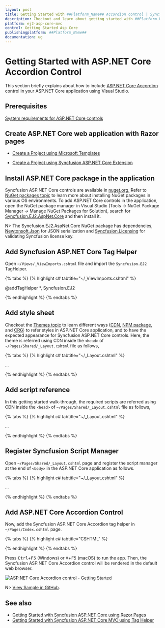 ```yaml
---
layout: post
title: Getting Started with ##Platform_Name## Accordion control | Syncfusion
description: Checkout and learn about getting started with ##Platform_Name## Accordion control of Syncfusion Essential JS 2 and more details.
platform: ej2-asp-core-mvc
control: Getting Started Asp Core
publishingplatform: ##Platform_Name##
documentation: ug
---
```


# Getting Started with ASP.NET Core Accordion Control

This section briefly explains about how to include [ASP.NET Core Accordion](https://www.syncfusion.com/aspnet-core-ui-controls/accordion) control in your ASP.NET Core application using Visual Studio.

## Prerequisites

[System requirements for ASP.NET Core controls](https://ej2.syncfusion.com/aspnetcore/documentation/system-requirements/)

## Create ASP.NET Core web application with Razor pages

 * [Create a Project using Microsoft Templates](https://docs.microsoft.com/en-us/aspnet/core/tutorials/razor-pages/razor-pages-start?view=aspnetcore-6.0&tabs=visual-studio#create-a-razor-pages-web-app)

 * [Create a Project using Syncfusion ASP.NET Core Extension](https://ej2.syncfusion.com/aspnetcore/documentation/getting-started/project-template/)

## Install ASP.NET Core package in the application

Syncfusion ASP.NET Core controls are available in [nuget.org.](https://www.nuget.org/packages?q=syncfusion.EJ2) Refer to [NuGet packages topic](https://ej2.syncfusion.com/aspnetcore/documentation/nuget-packages/) to learn more about installing NuGet packages in various OS environments. To add ASP.NET Core controls in the application, open the NuGet package manager in Visual Studio (Tools → NuGet Package Manager → Manage NuGet Packages for Solution), search for [Syncfusion.EJ2.AspNet.Core](https://www.nuget.org/packages/Syncfusion.EJ2.AspNet.Core/) and then install it.

N> The Syncfusion.EJ2.AspNet.Core NuGet package has dependencies, [Newtonsoft.Json](https://www.nuget.org/packages/Newtonsoft.Json/) for JSON serialization and [Syncfusion.Licensing](https://www.nuget.org/packages/Syncfusion.Licensing/) for validating Syncfusion license key.

## Add Syncfusion ASP.NET Core Tag Helper
Open `~/Views/_ViewImports.cshtml` file and import the `Syncfusion.EJ2` TagHelper.

{% tabs %}
{% highlight c# tabtitle="~/_ViewImports.cshtml" %}

@addTagHelper *, Syncfusion.EJ2

{% endhighlight %}
{% endtabs %}

## Add style sheet

Checkout the [Themes topic](https://ej2.syncfusion.com/aspnetcore/documentation/appearance/theme/) to learn different ways ([CDN](https://ej2.syncfusion.com/aspnetcore/documentation/common/adding-script-references#cdn-reference), [NPM package](https://ej2.syncfusion.com/aspnetcore/documentation/common/adding-script-references#node-package-manager-npm), and [CRG](https://ej2.syncfusion.com/aspnetcore/documentation/common/custom-resource-generator/)) to refer styles in ASP.NET Core application, and to have the expected appearance for Syncfusion ASP.NET Core controls. Here, the theme is referred using CDN inside the `<head>` of `~/Pages/Shared/_Layout.cshtml` file as follows,

{% tabs %}
{% highlight c# tabtitle="~/_Layout.cshtml" %}

<head>
    ...
    <!-- Syncfusion ASP.NET Core controls styles -->
    <link rel="stylesheet" href="https://cdn.syncfusion.com/ej2/{{ site.ej2version }}/fluent.css" />
</head>

{% endhighlight %}
{% endtabs %}

## Add script reference

In this getting started walk-through, the required scripts are referred using CDN inside the `<head>` of `~/Pages/Shared/_Layout.cshtml` file as follows,

{% tabs %}
{% highlight c# tabtitle="~/_Layout.cshtml" %}

<head>
    ...
    <!-- Syncfusion ASP.NET Core controls scripts -->
    <script src="https://cdn.syncfusion.com/ej2/{{ site.ej2version }}/dist/ej2.min.js"></script>
</head>

{% endhighlight %}
{% endtabs %}

## Register Syncfusion Script Manager
Open `~/Pages/Shared/_Layout.cshtml` page and register the script manager <ejs-script> at the end of `<body>` in the ASP.NET Core application as follows. 

{% tabs %}
{% highlight c# tabtitle="~/_Layout.cshtml" %}

<body>
    ...
    <!-- Syncfusion ASP.NET Core Script Manager -->
    <ejs-scripts></ejs-scripts>
</body>

{% endhighlight %}
{% endtabs %}
    
## Add ASP.NET Core Accordion Control

Now, add the Syncfusion ASP.NET Core Accordion tag helper in `~/Pages/Index.cshtml` page.

{% tabs %}
{% highlight c# tabtitle="CSHTML" %}

<div class="control_wrapper accordion-control-section">
    <ejs-accordion id="defaultAccordion">
        <e-accordion-accordionitems>
            <e-accordion-accordionitem expanded="true" header="ASP.NET" content="Microsoft ASP.NET is a set of technologies in the Microsoft .NET Framework for building Web applications and XML Web services. ASP.NET pages execute on the server and generate markup such as HTML, WML, or XML that is sent to a desktop or mobile browser. ASP.NET pages use a compiled,event-driven programming model that improves performance and enables the separation of application logic and user interface."></e-accordion-accordionitem>
            <e-accordion-accordionitem header="ASP.NET MVC" content="The Model-View-Controller (MVC) architectural pattern separates an application into three main components: the model, the view, and the controller. The ASP.NET MVC framework provides an alternative to the ASP.NET Web Forms pattern for creating Web applications. The ASP.NET MVC framework is a lightweight, highly testable presentation framework that (as with Web Forms-based applications) is integrated with existing ASP.NET features, such as master pages and membership-based authentication."></e-accordion-accordionitem>
            <e-accordion-accordionitem header="JavaScript" content="JavaScript (JS) is an interpreted computer programming language.It was originally implemented as part of web browsers so that client-side scripts could interact with the user, control the browser, communicate asynchronously, and alter the document content that was displayed.More recently, however, it has become common in both game development and the creation of desktop applications."></e-accordion-accordionitem>
        </e-accordion-accordionitems>
    </ejs-accordion>
</div>

{% endhighlight %}
{% endtabs %}

Press <kbd>Ctrl</kbd>+<kbd>F5</kbd> (Windows) or <kbd>⌘</kbd>+<kbd>F5</kbd> (macOS) to run the app. Then, the Syncfusion ASP.NET Core Accordion control will be rendered in the default web browser.

![ASP.NET Core Accordion control - Getting Started](images/accordion-control.PNG)

N> [View Sample in GitHub](https://github.com/SyncfusionExamples/ASP-NET-Core-Getting-Started-Examples/tree/main/Accordion/ASP.NET%20Core%20Tag%20Helper%20Examples).

## See also

* [Getting Started with Syncfusion ASP.NET Core using Razor Pages](https://ej2.syncfusion.com/aspnetcore/documentation/getting-started/razor-pages/)
* [Getting Started with Syncfusion ASP.NET Core MVC using Tag Helper](https://ej2.syncfusion.com/aspnetcore/documentation/getting-started/aspnet-core-mvc-taghelper)
